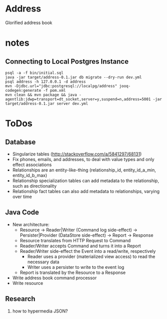 # Address
Glorified address book

# notes
## Connecting to Local Postgres Instance
```
psql -a -f bin/initial.sql
java -jar target/address-0.1.jar db migrate --dry-run dev.yml
psql address -h 127.0.0.1 -d address
mvn -Djdbc.url="jdbc:postgresql://localpg/address" jooq-codegen:generate -f pom.xml
mvn clean && mvn package && java -agentlib:jdwp=transport=dt_socket,server=y,suspend=n,address=5001 -jar target/address-0.1.jar server dev.yml 
```

# ToDos
## Database
* Singularize tables (http://stackoverflow.com/a/5841297/68131)
* Fix phones, emails, and addresses, to deal with value types and only effect associations
* Relationships are an entity-like-thing (relationship_id, entity_id_a_min, entity_id_b_max)
* Relationship specialization tables can add metadata to the relationship, such as directionality
* Relationship fact tables can also add metadata to relationships, varying over time

## Java Code
* New architecture:
    * Resource -> Reader|Writer (Command log side-effect) -> Persister|Provider (DataStore side-effect) -> Report -> Response
    * Resource translates from HTTP Request to Command
    * Reader/Writer accepts Command and turns it into a Report
    * Reader/Writer side-effect the Event into a read/write, respectively
        * Reader uses a provider (materialized view access) to read the necessary data
        * Writer uses a persister to write to the event log
    * Report is translated by the Resource to a Response
* Write address book command processor
* Write resource

## Research
1) how to hypermedia JSON?
